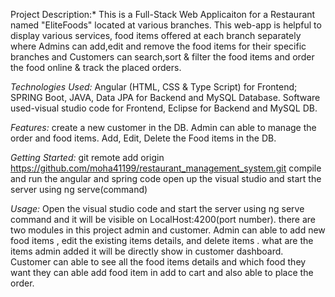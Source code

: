 Project Description:*
  This is a Full-Stack Web Applicaiton for a Restaurant named "EliteFoods" located at various branches. This web-app is helpful to display various services, 
  food items offered at each branch separately where Admins can add,edit and remove the food items for their specific branches and Customers can search,sort &
  filter the food items and order the food online & track the placed orders.
  
*Technologies Used:* 
    Angular (HTML, CSS & Type Script) for Frontend; 
    SPRING Boot, JAVA, Data JPA for Backend and MySQL Database. 
    Software used-visual studio code for Frontend, Eclipse for Backend and MySQL DB.
  
*Features:*
    create a new customer in the DB.
    Admin can able to manage the order and food items.
    Add, Edit, Delete the Food items in the DB.
    
    
*Getting Started:*
     git remote add origin https://github.com/moha41199/restaurant_management_system.git
     compile and run the angular and spring code
     open up the visual studio and start the server using ng serve(command)
        
*Usage:*
    Open the visual studio code and start the server using ng serve command and it will be visible on LocalHost:4200(port number). there are two modules in this project
    admin and customer.
    Admin can able to add new food items , edit the existing items details, and delete items . what are the items admin added it will be directly show in customer dashboard.
    Customer can able to see all the food items details and which food they want they can able add food item in add to cart and also able to place the order.
